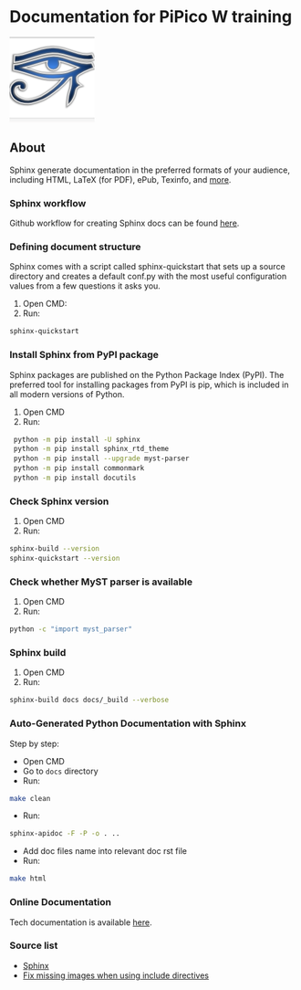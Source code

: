 # Documentation for PiPico W training

![Sphinx Logo](https://github.com/ikostan/pico/blob/master/img/sphinxdoclogo.png)

## About

Sphinx generate documentation in the preferred formats of your audience,
including HTML, LaTeX (for PDF), ePub, Texinfo, and [more](https://www.sphinx-doc.org/en/master/index.html#).

### Sphinx workflow

Github workflow for creating Sphinx docs can be found [here](https://github.com/ikostan/pico/blob/master/.github/workflows/sphinx_docs.yml).

### Defining document structure

Sphinx comes with a script called sphinx-quickstart that sets up a source
directory and creates a default conf.py with the most useful configuration
values from a few questions it asks you.

1. Open CMD:
2. Run:

```bash
sphinx-quickstart
```

### Install Sphinx from PyPI package

Sphinx packages are published on the Python Package Index (PyPI).
The preferred tool for installing packages from PyPI is pip, which is
included in all modern versions of Python.

1. Open CMD
2. Run:

```bash
 python -m pip install -U sphinx
 python -m pip install sphinx_rtd_theme
 python -m pip install --upgrade myst-parser
 python -m pip install commonmark
 python -m pip install docutils
```

### Check Sphinx version

1. Open CMD
2. Run:

```bash
sphinx-build --version
sphinx-quickstart --version
```

### Check whether MyST parser is available

1. Open CMD
2. Run: 

```bash
python -c "import myst_parser"
```

### Sphinx build

1. Open CMD
2. Run:

```bash
sphinx-build docs docs/_build --verbose
```

### Auto-Generated Python Documentation with Sphinx

Step by step:

- Open CMD
- Go to `docs` directory
- Run:

```bash 
make clean
```

- Run: 

```bash
sphinx-apidoc -F -P -o . ..
```

- Add doc files name into relevant doc rst file
- Run: 

```bash
make html
```

### Online Documentation

Tech documentation is available [here](https://ikostan.github.io/pico/).

### Source list

- [Sphinx](https://www.sphinx-doc.org/en/master/index.html)
- [Fix missing images when using include directives](https://stackoverflow.com/questions/50261137/docs-missing-images-when-using-include-directives-rst-sphinx)
